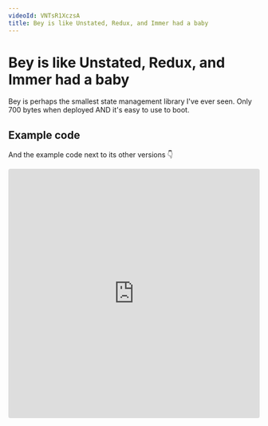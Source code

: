 ```yaml
---
videoId: VNTsR1XczsA
title: Bey is like Unstated, Redux, and Immer had a baby
---
```


# Bey is like Unstated, Redux, and Immer had a baby

Bey is perhaps the smallest state management library I've ever seen. Only 700 bytes when deployed AND it's easy to use to boot.


## Example code

And the example code next to its other versions 👇

<iframe src="https://codesandbox.io/embed/ll89vmnm9l" style="width:100%; height:500px; border:0; border-radius: 4px; overflow:hidden;" sandbox="allow-modals allow-forms allow-popups allow-scripts allow-same-origin"></iframe>
